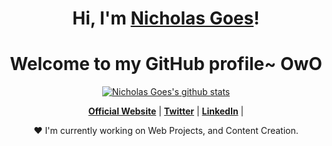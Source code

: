 <h1 align="center">Hi, I'm <a href="#">Nicholas Goes</a>!</h1>
<h1 align="center">Welcome to my GitHub profile~ OwO</h1>

<p align="center">
  <a href="https://github.com/Nicholas-Goes"><img src="https://github-readme-stats.vercel.app/api?username=Nicholas-Goes&hide_border=true&show_icons=true&theme=dracula" alt="Nicholas Goes's github stats"></a>
</p>

<p align="center">
  <strong><a href="#">Official Website</a></strong> |
  <strong><a href="https://twitter.com/NicholasGoes">Twitter</a></strong> |
  <strong><a href="https://www.linkedin.com/in/nicholas-goes-0aab63210">LinkedIn</a></strong> |
</p>

<p align="center">❤ I'm currently working on Web Projects, and Content Creation.</p>